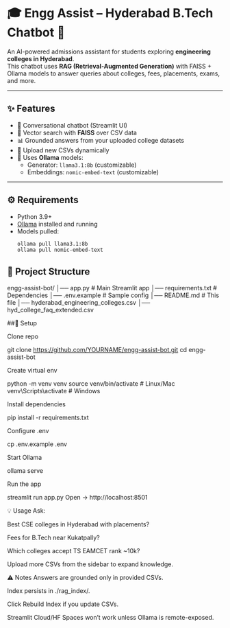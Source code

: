 # 🎓 Engg Assist – Hyderabad B.Tech Chatbot 🤖

An AI-powered admissions assistant for students exploring **engineering colleges in Hyderabad**.  
This chatbot uses **RAG (Retrieval-Augmented Generation)** with FAISS + Ollama models to answer queries about colleges, fees, placements, exams, and more.

---

## ✨ Features
- 💬 Conversational chatbot (Streamlit UI)
- 🔎 Vector search with **FAISS** over CSV data
- 📊 Grounded answers from your uploaded college datasets
- 📁 Upload new CSVs dynamically
- 🧠 Uses **Ollama** models:
  - Generator: `llama3.1:8b` (customizable)
  - Embeddings: `nomic-embed-text` (customizable)

---

## ⚙️ Requirements
- Python 3.9+
- [Ollama](https://ollama.com) installed and running
- Models pulled:
  ```bash
  ollama pull llama3.1:8b
  ollama pull nomic-embed-text


## 📂 Project Structure
  
engg-assist-bot/
│── app.py # Main Streamlit app
│── requirements.txt # Dependencies
│── .env.example # Sample config
│── README.md # This file
│── hyderabad_engineering_colleges.csv 
│── hyd_college_faq_extended.csv 



##🚀 Setup

Clone repo

git clone https://github.com/YOURNAME/engg-assist-bot.git
cd engg-assist-bot

Create virtual env

python -m venv venv
source venv/bin/activate   # Linux/Mac
venv\Scripts\activate      # Windows

Install dependencies

pip install -r requirements.txt

Configure .env

cp .env.example .env

Start Ollama

ollama serve

Run the app

streamlit run app.py
Open → http://localhost:8501

💡 Usage
Ask:

Best CSE colleges in Hyderabad with placements?

Fees for B.Tech near Kukatpally?

Which colleges accept TS EAMCET rank ~10k?

Upload more CSVs from the sidebar to expand knowledge.

⚠️ Notes
Answers are grounded only in provided CSVs.

Index persists in ./rag_index/.

Click Rebuild Index if you update CSVs.

Streamlit Cloud/HF Spaces won’t work unless Ollama is remote-exposed.


